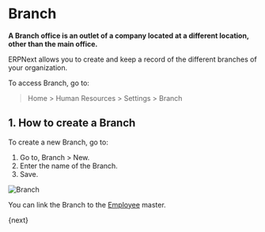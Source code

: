 <!-- add-breadcrumbs -->
# Branch

**A Branch office is an outlet of a company located at a different location, other than the main office.**

ERPNext allows you to create and keep a record of the different branches of your organization.

To access Branch, go to:

> Home > Human Resources > Settings > Branch

## 1. How to create a Branch

To create a new Branch, go to:

1. Go to, Branch > New.
2. Enter the name of the Branch.
3. Save.

<img class="screenshot" alt="Branch" src="{{docs_base_url}}/assets/img/human-resources/branch.png">

You can link the Branch to the [Employee](/docs/user/manual/en/human-resources/employee) master.

{next}
